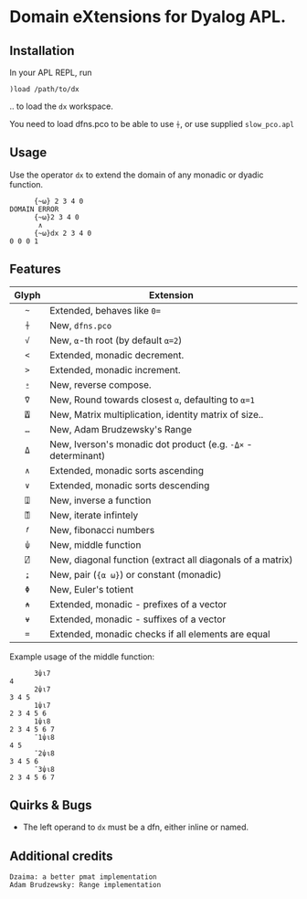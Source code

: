 
# Domain eXtensions for Dyalog APL.

## Installation

In your APL REPL, run
```
)load /path/to/dx
```
.. to load the `dx` workspace.

You need to load dfns.pco to be able to use `⍭`, or use supplied `slow_pco.apl`

## Usage

Use the operator `dx` to extend the domain of any monadic or dyadic function.

```
      {~⍵} 2 3 4 0
DOMAIN ERROR
      {~⍵}2 3 4 0
       ∧
      {~⍵}dx 2 3 4 0
0 0 0 1
```

## Features

| Glyph | Extension                                                     |
| :---: | ------------------------------------------------------------- |
|  `~`  | Extended, behaves like `0=`                                   |
|  `⍭`  | New, `dfns.pco`                                               |
|  `√`  | New, `⍺`-th root (by default `⍺=2`)                           |
|  `<`  | Extended, monadic decrement.                                  |
|  `>`  | Extended, monadic increment.                                  |
|  `⍛`  | New, reverse compose.                                         |
|  `⍢`  | New, Round towards closest `⍺`, defaulting to `⍺=1`           |
|  `⍍`  | New, Matrix multiplication, identity matrix of size..         |
|  `…`  | New, Adam Brudzewsky's Range                                  |
|  `⍙`  | New, Iverson's monadic dot product (e.g. `-⍙×` - determinant) |
|  `∧`  | Extended, monadic sorts ascending                             |
|  `∨`  | Extended, monadic sorts descending                            |
|  `⍗`  | New, inverse a function                                       |
|  `⍐`  | New, iterate infintely                                        |
|  `𝑓`  | New, fibonacci numbers                                        |
|  `⍦`  | New, middle function                                          |
|  `⍁`  | New, diagonal function (extract all diagonals of a matrix)    |
|  `⍮`  | New, pair (`{⍺ ⍵}`) or constant (monadic)                     |
|  `Φ`  | New, Euler's totient                                          |
|  `⍲`  | Extended, monadic - prefixes of a vector                      |
|  `⍱`  | Extended, monadic - suffixes of a vector                      |
|  `=`  | Extended, monadic checks if all elements are equal            |

Example usage of the middle function:
```
      3⍦⍳7
4
      2⍦⍳7
3 4 5
      1⍦⍳7
2 3 4 5 6
      1⍦⍳8
2 3 4 5 6 7
      ¯1⍦⍳8
4 5
      ¯2⍦⍳8
3 4 5 6
      ¯3⍦⍳8
2 3 4 5 6 7
```

## Quirks & Bugs

* The left operand to `dx` must be a dfn, either inline or named.

## Additional credits

```
Dzaima: a better pmat implementation
Adam Brudzewsky: Range implementation 
```
